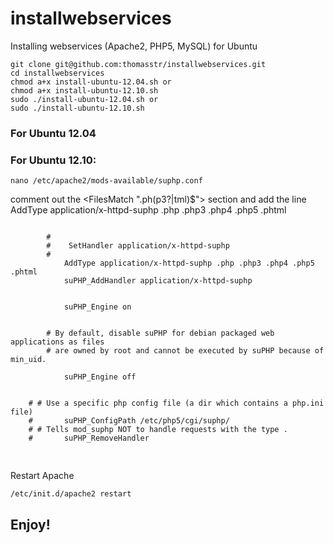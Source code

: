 installwebservices
==================

Installing webservices (Apache2, PHP5, MySQL) for Ubuntu

<pre>
<code>git clone git@github.com:thomasstr/installwebservices.git
cd installwebservices
chmod a+x install-ubuntu-12.04.sh or
chmod a+x install-ubuntu-12.10.sh
sudo ./install-ubuntu-12.04.sh or
sudo ./install-ubuntu-12.10.sh</code>
</pre>


<h3>For Ubuntu 12.04</h3>


<h3>For Ubuntu 12.10:</h3>

<code>nano /etc/apache2/mods-available/suphp.conf</code>

comment out the <FilesMatch "\.ph(p3?|tml)$"> section and add the line AddType application/x-httpd-suphp .php .php3 .php4 .php5 .phtml

<pre>
<code>	<IfModule mod_suphp.c>
	    #<FilesMatch "\.ph(p3?|tml)$">
	    #    SetHandler application/x-httpd-suphp
	    #</FilesMatch>
	        AddType application/x-httpd-suphp .php .php3 .php4 .php5 .phtml
	        suPHP_AddHandler application/x-httpd-suphp

	    <Directory />
	        suPHP_Engine on
	    </Directory>

	    # By default, disable suPHP for debian packaged web applications as files
	    # are owned by root and cannot be executed by suPHP because of min_uid.
	    <Directory /usr/share>
	        suPHP_Engine off
	    </Directory>

	# # Use a specific php config file (a dir which contains a php.ini file)
	#       suPHP_ConfigPath /etc/php5/cgi/suphp/
	# # Tells mod_suphp NOT to handle requests with the type <mime-type>.
	#       suPHP_RemoveHandler <mime-type>
	</IfModule>
</code>
</pre>

Restart Apache

<code>/etc/init.d/apache2 restart</code>


<h2>Enjoy!</h2>
